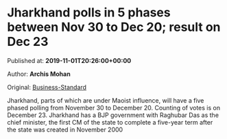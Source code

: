 
# Jharkhand polls in 5 phases between Nov 30 to Dec 20; result on Dec 23

Published at: **2019-11-01T20:26:00+00:00**

Author: **Archis Mohan**

Original: [Business-Standard](https://www.business-standard.com/article/economy-policy/jharkhand-polls-in-5-phases-between-nov-30-to-dec-20-result-on-dec-23-119110200060_1.html)

Jharkhand, parts of which are under Maoist influence, will have a five phased polling from November 30 to December 20. Counting of votes is on December 23. Jharkhand has a BJP government with Raghubar Das as the chief minister, the first CM of the state to complete a five-year term after the state was created in November 2000
